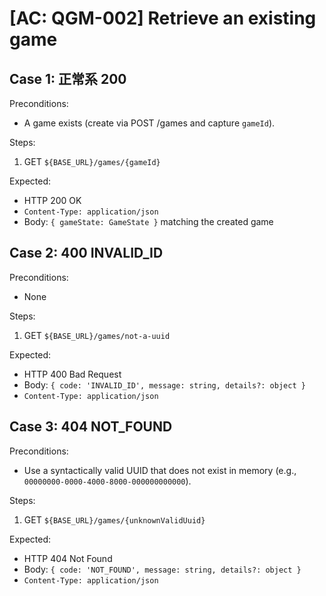 # [AC: QGM-002] Retrieve an existing game

## Case 1: 正常系 200
Preconditions:
- A game exists (create via POST /games and capture `gameId`).

Steps:
1) GET `${BASE_URL}/games/{gameId}`

Expected:
- HTTP 200 OK
- `Content-Type: application/json`
- Body: `{ gameState: GameState }` matching the created game

## Case 2: 400 INVALID_ID
Preconditions:
- None

Steps:
1) GET `${BASE_URL}/games/not-a-uuid`

Expected:
- HTTP 400 Bad Request
- Body: `{ code: 'INVALID_ID', message: string, details?: object }`
- `Content-Type: application/json`

## Case 3: 404 NOT_FOUND
Preconditions:
- Use a syntactically valid UUID that does not exist in memory (e.g., `00000000-0000-4000-8000-000000000000`).

Steps:
1) GET `${BASE_URL}/games/{unknownValidUuid}`

Expected:
- HTTP 404 Not Found
- Body: `{ code: 'NOT_FOUND', message: string, details?: object }`
- `Content-Type: application/json`
